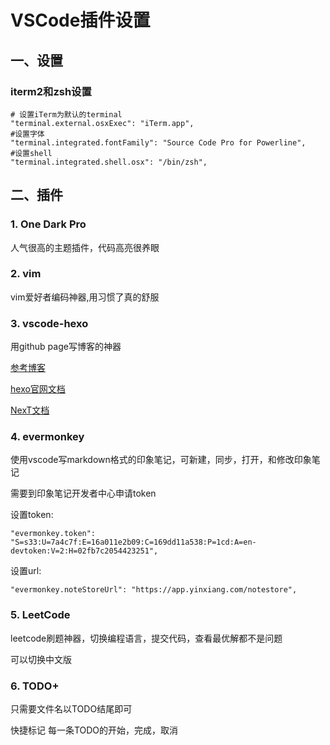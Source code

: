 # VSCode插件设置

## 一、设置

### iterm2和zsh设置

    # 设置iTerm为默认的terminal
    "terminal.external.osxExec": "iTerm.app",
    #设置字体
    "terminal.integrated.fontFamily": "Source Code Pro for Powerline",
    #设置shell
    "terminal.integrated.shell.osx": "/bin/zsh",

## 二、插件

### 1. One Dark Pro 

人气很高的主题插件，代码高亮很养眼

### 2. vim

vim爱好者编码神器,用习惯了真的舒服

### 3. vscode-hexo

用github page写博客的神器

[参考博客](https://www.lovebxm.com/2018/06/24/hexo-github-blog/)

[hexo官网文档](https://hexo.io/zh-cn/docs/index.html)

[NexT文档](http://theme-next.iissnan.com/theme-settings.html)


### 4. evermonkey

使用vscode写markdown格式的印象笔记，可新建，同步，打开，和修改印象笔记

需要到印象笔记开发者中心申请token

设置token:
    
    "evermonkey.token": "S=s33:U=7a4c7f:E=16a011e2b09:C=169dd11a538:P=1cd:A=en-devtoken:V=2:H=02fb7c2054423251",
   
设置url:
    
    "evermonkey.noteStoreUrl": "https://app.yinxiang.com/notestore",

### 5. LeetCode

leetcode刷题神器，切换编程语言，提交代码，查看最优解都不是问题

可以切换中文版

### 6. TODO+

只需要文件名以TODO结尾即可

快捷标记 每一条TODO的开始，完成，取消



